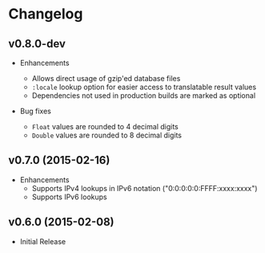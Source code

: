 # Changelog

## v0.8.0-dev

- Enhancements
  - Allows direct usage of gzip'ed database files
  - `:locale` lookup option for easier access to translatable result values
  - Dependencies not used in production builds are marked as optional

- Bug fixes
  - `Float` values are rounded to 4 decimal digits
  - `Double` values are rounded to 8 decimal digits

## v0.7.0 (2015-02-16)

- Enhancements
  - Supports IPv4 lookups in IPv6 notation ("0:0:0:0:0:FFFF:xxxx:xxxx")
  - Supports IPv6 lookups

## v0.6.0 (2015-02-08)

- Initial Release
